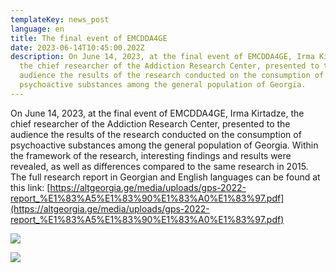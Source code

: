```yaml
---
templateKey: news_post
language: en
title: The final event of EMCDDA4GE
date: 2023-06-14T10:45:00.202Z
description: On June 14, 2023, at the final event of EMCDDA4GE, Irma Kirtadze,
  the chief researcher of the Addiction Research Center, presented to the
  audience the results of the research conducted on the consumption of
  psychoactive substances among the general population of Georgia.
---
```



On June 14, 2023, at the final event of EMCDDA4GE, Irma Kirtadze, the chief researcher of the Addiction Research Center, presented to the audience the results of the research conducted on the consumption of psychoactive substances among the general population of Georgia. Within the framework of the research, interesting findings and results were revealed, as well as differences compared to the same research in 2015. The full research report in Georgian and English languages ​​can be found at this link: [https://altgeorgia.ge/media/uploads/gps-2022-report_%E1%83%A5%E1%83%90%E1%83%A0%E1%83%97.pdf](https://altgeorgia.ge/media/uploads/gps-2022-report_%E1%83%A5%E1%83%90%E1%83%A0%E1%83%97.pdf)

![](/media/uploads/gps-წარდგენა-იუსტიცია-2.jpg)

![](/media/uploads/gps-წარდგენა-იუსტიცია.jpg)

</div>